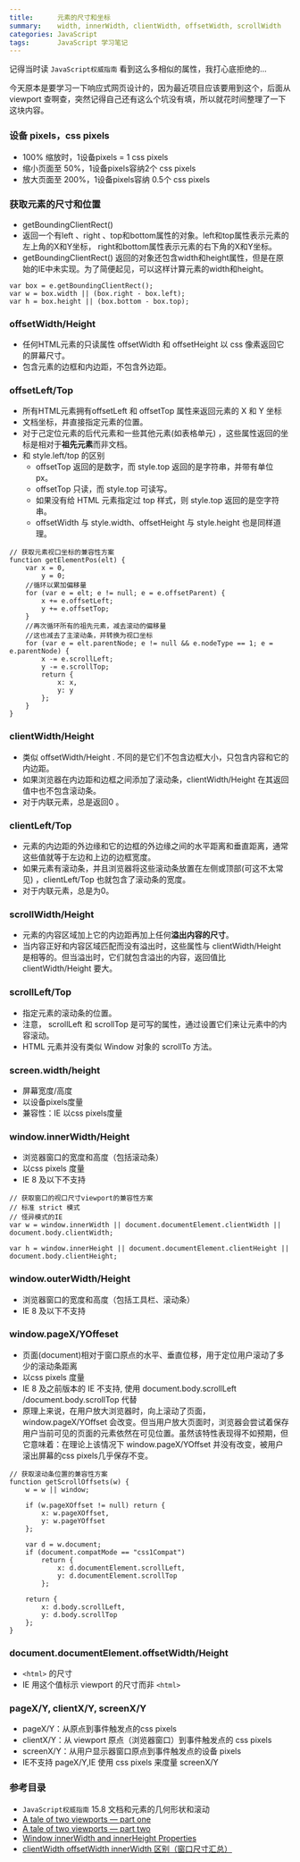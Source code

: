 ```yaml
---
title:      元素的尺寸和坐标
summary:    width, innerWidth, clientWidth, offsetWidth, scrollWidth
categories: JavaScript
tags:       JavaScript 学习笔记
---
```


记得当时读 `JavaScript权威指南` 看到这么多相似的属性，我打心底拒绝的...

今天原本是要学习一下响应式网页设计的，因为最近项目应该要用到这个，后面从 viewport 查啊查，突然记得自己还有这么个坑没有填，所以就花时间整理了一下这块内容。

### 设备 pixels，css pixels

- 100% 缩放时，1设备pixels = 1 css pixels
- 缩小页面至 50%，1设备pixels容纳2个 css pixels
- 放大页面至 200%，1设备pixels容纳 0.5个 css pixels

### 获取元素的尺寸和位置

- getBoundingClientRect()
- 返回一个有left 、right 、top和bottom属性的对象。left和top属性表示元素的左上角的X和Y坐标， right和bottom属性表示元素的右下角的X和Y坐标。
- getBoundingClientRect() 返回的对象还包含width和height属性，但是在原始的IE中未实现。为了简便起见，可以这样计算元素的width和height。

```
var box = e.getBoundingClientRect();
var w = box.width || (box.right - box.left);
var h = box.height || (box.bottom - box.top);
```

### offsetWidth/Height

- 任何HTML元素的只读属性 offsetWidth 和 offsetHeight 以 css 像素返回它的屏幕尺寸。
- 包含元素的边框和内边距，不包含外边距。

### offsetLeft/Top

- 所有HTML元素拥有offsetLeft 和 offsetTop 属性来返回元素的 X 和 Y 坐标
- 文档坐标，井直接指定元素的位置。
- 对于己定位元素的后代元素和一些其他元素(如表格单元) ，这些属性返回的坐标是相对于**祖先元素**而非文档。
- 和 style.left/top 的区别
  - offsetTop 返回的是数字，而 style.top 返回的是字符串，并带有单位 px。
  - offsetTop 只读，而 style.top 可读写。
  - 如果没有给 HTML 元素指定过 top 样式，则 style.top 返回的是空字符串。
  - offsetWidth 与 style.width、offsetHeight 与 style.height 也是同样道理。

```
// 获取元素视口坐标的兼容性方案
function getElementPos(elt) {
    var x = 0,
        y = 0;
    //循环以累加偏移量
    for (var e = elt; e != null; e = e.offsetParent) {
        x += e.offsetLeft;
        y += e.offsetTop;
    }
    //再次循环所有的祖先元素，减去滚动的偏移量
    //这也减去了主滚动条，并转换为视口坐标
    for (var e = elt.parentNode; e != null && e.nodeType == 1; e = e.parentNode) {
        x -= e.scrollLeft;
        y -= e.scrollTop;
        return {
            x: x,
            y: y
        };
    }
}
```

### clientWidth/Height

- 类似 offsetWidth/Height . 不同的是它们不包含边框大小，只包含内容和它的内边距。
- 如果浏览器在内边距和边框之间添加了滚动条，clientWidth/Height 在其返回值中也不包含滚动条。
- 对于内联元素，总是返回0 。

### clientLeft/Top

- 元素的内边距的外边缘和它的边框的外边缘之间的水平距离和垂直距离，通常这些值就等于左边和上边的边框宽度。
- 如果元素有滚动条，并且浏览器将这些滚动条放置在左侧或顶部(可这不太常见) ，clientLeft/Top 也就包含了滚动条的宽度。
- 对于内联元素，总是为0。

### scrollWidth/Height

- 元素的内容区域加上它的内边距再加上任何**溢出内容的尺寸**。
- 当内容正好和内容区域匹配而没有溢出时，这些属性与 clientWidth/Height 是相等的。但当溢出时，它们就包含溢出的内容，返回值比 clientWidth/Height 要大。

### scrollLeft/Top

- 指定元素的滚动条的位置。
- 注意， scrollLeft 和 scrollTop 是可写的属性，通过设置它们来让元素中的内容滚动。
- HTML 元素并没有类似 Window 对象的 scrollTo 方法。

###  screen.width/height

- 屏幕宽度/高度
- 以设备pixels度量
- 兼容性：IE 以css pixels度量

### window.innerWidth/Height

- 浏览器窗口的宽度和高度（包括滚动条）
- 以css pixels 度量
- IE 8 及以下不支持

```
// 获取窗口的视口尺寸viewport的兼容性方案
// 标准 strict 模式
// 怪异模式的IE
var w = window.innerWidth || document.documentElement.clientWidth || document.body.clientWidth;  

var h = window.innerHeight || document.documentElement.clientHeight || document.body.clientHeight;
```

### window.outerWidth/Height

- 浏览器窗口的宽度和高度（包括工具栏、滚动条）
- IE 8 及以下不支持

### window.pageX/YOffeset

- 页面(document)相对于窗口原点的水平、垂直位移，用于定位用户滚动了多少的滚动条距离
- 以css pixels 度量
- IE 8 及之前版本的 IE 不支持, 使用 document.body.scrollLeft /document.body.scrollTop 代替
- 原理上来说，在用户放大浏览器时，向上滚动了页面，window.pageX/YOffset 会改变。但当用户放大页面时，浏览器会尝试着保存用户当前可见的页面的元素依然在可见位置。虽然该特性表现得不如预期，但它意味着：在理论上该情况下  window.pageX/YOffset 并没有改变，被用户滚出屏幕的css pixels几乎保存不变。

```
// 获取滚动条位置的兼容性方案
function getScrollOffsets(w) {
    w = w || window;

    if (w.pageXOffset != null) return {
        x: w.pageXOffset,
        y: w.pageYOffset
    };

    var d = w.document;
    if (document.compatMode == "css1Compat")
        return {
            x: d.documentElement.scrollLeft,
            y: d.documentElement.scrollTop
        };

    return {
        x: d.body.scrollLeft,
        y: d.body.scrollTop
    };
}
```

### document.documentElement.offsetWidth/Height

- `<html>` 的尺寸
- IE 用这个值标示 viewport 的尺寸而非 `<html>`

### pageX/Y, clientX/Y, screenX/Y

- pageX/Y：从<html>原点到事件触发点的css pixels
- clientX/Y：从 viewport 原点（浏览器窗口）到事件触发点的 css pixels
- screenX/Y：从用户显示器窗口原点到事件触发点的设备 pixels
- IE不支持 pageX/Y,IE 使用 css pixels 来度量 screenX/Y

### 参考目录

- `JavaScript权威指南` 15.8 文档和元素的几何形状和滚动
- [A tale of two viewports — part one](http://www.quirksmode.org/mobile/viewports.html)
- [A tale of two viewports — part two](http://www.quirksmode.org/mobile/viewports2.html)
- [Window innerWidth and innerHeight Properties](http://www.w3schools.com/jsref/prop_win_innerheight.asp)
- [clientWidth offsetWidth innerWidth 区别（窗口尺寸汇总）](http://www.cnblogs.com/youxin/archive/2012/09/21/2697514.html)